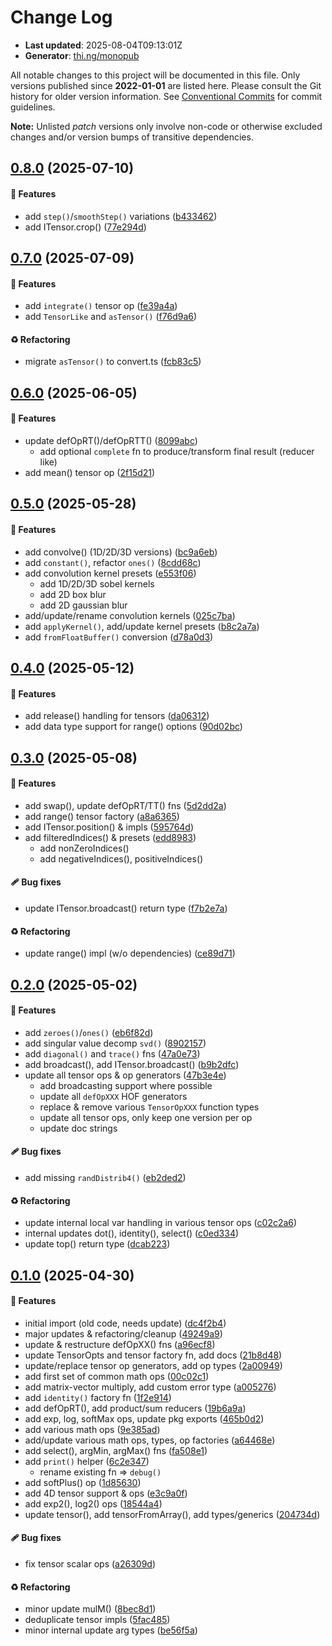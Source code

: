 # Change Log

- **Last updated**: 2025-08-04T09:13:01Z
- **Generator**: [thi.ng/monopub](https://thi.ng/monopub)

All notable changes to this project will be documented in this file.
Only versions published since **2022-01-01** are listed here.
Please consult the Git history for older version information.
See [Conventional Commits](https://conventionalcommits.org/) for commit guidelines.

**Note:** Unlisted _patch_ versions only involve non-code or otherwise excluded changes
and/or version bumps of transitive dependencies.

## [0.8.0](https://github.com/thi-ng/umbrella/tree/@thi.ng/tensors@0.8.0) (2025-07-10)

#### 🚀 Features

- add `step()`/`smoothStep()` variations ([b433462](https://github.com/thi-ng/umbrella/commit/b433462))
- add ITensor.crop() ([77e294d](https://github.com/thi-ng/umbrella/commit/77e294d))

## [0.7.0](https://github.com/thi-ng/umbrella/tree/@thi.ng/tensors@0.7.0) (2025-07-09)

#### 🚀 Features

- add `integrate()` tensor op ([fe39a4a](https://github.com/thi-ng/umbrella/commit/fe39a4a))
- add `TensorLike` and `asTensor()` ([f76d9a6](https://github.com/thi-ng/umbrella/commit/f76d9a6))

#### ♻️ Refactoring

- migrate `asTensor()` to convert.ts ([fcb83c5](https://github.com/thi-ng/umbrella/commit/fcb83c5))

## [0.6.0](https://github.com/thi-ng/umbrella/tree/@thi.ng/tensors@0.6.0) (2025-06-05)

#### 🚀 Features

- update defOpRT()/defOpRTT() ([8099abc](https://github.com/thi-ng/umbrella/commit/8099abc))
  - add optional `complete` fn to produce/transform final result (reducer like)
- add mean() tensor op ([2f15d21](https://github.com/thi-ng/umbrella/commit/2f15d21))

## [0.5.0](https://github.com/thi-ng/umbrella/tree/@thi.ng/tensors@0.5.0) (2025-05-28)

#### 🚀 Features

- add convolve() (1D/2D/3D versions) ([bc9a6eb](https://github.com/thi-ng/umbrella/commit/bc9a6eb))
- add `constant()`, refactor `ones()` ([8cdd68c](https://github.com/thi-ng/umbrella/commit/8cdd68c))
- add convolution kernel presets ([e553f06](https://github.com/thi-ng/umbrella/commit/e553f06))
  - add 1D/2D/3D sobel kernels
  - add 2D box blur
  - add 2D gaussian blur
- add/update/rename convolution kernels ([025c7ba](https://github.com/thi-ng/umbrella/commit/025c7ba))
- add `applyKernel()`, add/update kernel presets ([b8c2a7a](https://github.com/thi-ng/umbrella/commit/b8c2a7a))
- add `fromFloatBuffer()` conversion ([d78a0d3](https://github.com/thi-ng/umbrella/commit/d78a0d3))

## [0.4.0](https://github.com/thi-ng/umbrella/tree/@thi.ng/tensors@0.4.0) (2025-05-12)

#### 🚀 Features

- add release() handling for tensors ([da06312](https://github.com/thi-ng/umbrella/commit/da06312))
- add data type support for range() options ([90d02bc](https://github.com/thi-ng/umbrella/commit/90d02bc))

## [0.3.0](https://github.com/thi-ng/umbrella/tree/@thi.ng/tensors@0.3.0) (2025-05-08)

#### 🚀 Features

- add swap(), update defOpRT/TT() fns ([5d2dd2a](https://github.com/thi-ng/umbrella/commit/5d2dd2a))
- add range() tensor factory ([a8a6365](https://github.com/thi-ng/umbrella/commit/a8a6365))
- add ITensor.position() & impls ([595764d](https://github.com/thi-ng/umbrella/commit/595764d))
- add filteredIndices() & presets ([edd8983](https://github.com/thi-ng/umbrella/commit/edd8983))
  - add nonZeroIndices()
  - add negativeIndices(), positiveIndices()

#### 🩹 Bug fixes

- update ITensor.broadcast() return type ([f7b2e7a](https://github.com/thi-ng/umbrella/commit/f7b2e7a))

#### ♻️ Refactoring

- update range() impl (w/o dependencies) ([ce89d71](https://github.com/thi-ng/umbrella/commit/ce89d71))

## [0.2.0](https://github.com/thi-ng/umbrella/tree/@thi.ng/tensors@0.2.0) (2025-05-02)

#### 🚀 Features

- add `zeroes()`/`ones()` ([eb6f82d](https://github.com/thi-ng/umbrella/commit/eb6f82d))
- add singular value decomp `svd()` ([8902157](https://github.com/thi-ng/umbrella/commit/8902157))
- add `diagonal()` and `trace()` fns ([47a0e73](https://github.com/thi-ng/umbrella/commit/47a0e73))
- add broadcast(), add ITensor.broadcast() ([b9b2dfc](https://github.com/thi-ng/umbrella/commit/b9b2dfc))
- update all tensor ops & op generators ([47b3e4e](https://github.com/thi-ng/umbrella/commit/47b3e4e))
  - add broadcasting support where possible
  - update all `defOpXXX` HOF generators
  - replace & remove various `TensorOpXXX` function types
  - update all tensor ops, only keep one version per op
  - update doc strings

#### 🩹 Bug fixes

- add missing `randDistrib4()` ([eb2ded2](https://github.com/thi-ng/umbrella/commit/eb2ded2))

#### ♻️ Refactoring

- update internal local var handling in various tensor ops ([c02c2a6](https://github.com/thi-ng/umbrella/commit/c02c2a6))
- internal updates dot(), identity(), select() ([c0ed334](https://github.com/thi-ng/umbrella/commit/c0ed334))
- update top() return type ([dcab223](https://github.com/thi-ng/umbrella/commit/dcab223))

## [0.1.0](https://github.com/thi-ng/umbrella/tree/@thi.ng/tensors@0.1.0) (2025-04-30)

#### 🚀 Features

- initial import (old code, needs update) ([dc4f2b4](https://github.com/thi-ng/umbrella/commit/dc4f2b4))
- major updates & refactoring/cleanup ([49249a9](https://github.com/thi-ng/umbrella/commit/49249a9))
- update & restructure defOpXX() fns ([a96ecf8](https://github.com/thi-ng/umbrella/commit/a96ecf8))
- update TensorOpts and tensor factory fn, add docs ([21b8d48](https://github.com/thi-ng/umbrella/commit/21b8d48))
- update/replace tensor op generators, add op types ([2a00949](https://github.com/thi-ng/umbrella/commit/2a00949))
- add first set of common math ops ([00c02c1](https://github.com/thi-ng/umbrella/commit/00c02c1))
- add matrix-vector multiply, add custom error type ([a005276](https://github.com/thi-ng/umbrella/commit/a005276))
- add `identity()` factory fn ([1f2e914](https://github.com/thi-ng/umbrella/commit/1f2e914))
- add defOpRT(), add product/sum reducers ([19b6a9a](https://github.com/thi-ng/umbrella/commit/19b6a9a))
- add exp, log, softMax ops, update pkg exports ([465b0d2](https://github.com/thi-ng/umbrella/commit/465b0d2))
- add various math ops ([9e385ad](https://github.com/thi-ng/umbrella/commit/9e385ad))
- add/update various math ops, types, op factories ([a64468e](https://github.com/thi-ng/umbrella/commit/a64468e))
- add select(), argMin, argMax() fns ([fa508e1](https://github.com/thi-ng/umbrella/commit/fa508e1))
- add `print()` helper ([6c2e347](https://github.com/thi-ng/umbrella/commit/6c2e347))
  - rename existing fn => `debug()`
- add softPlus() op ([1d85630](https://github.com/thi-ng/umbrella/commit/1d85630))
- add 4D tensor support & ops ([e3c9a0f](https://github.com/thi-ng/umbrella/commit/e3c9a0f))
- add exp2(), log2() ops ([18544a4](https://github.com/thi-ng/umbrella/commit/18544a4))
- update tensor(), add tensorFromArray(), add types/generics ([204734d](https://github.com/thi-ng/umbrella/commit/204734d))

#### 🩹 Bug fixes

- fix tensor scalar ops ([a26309d](https://github.com/thi-ng/umbrella/commit/a26309d))

#### ♻️ Refactoring

- minor update mulM() ([8bec8d1](https://github.com/thi-ng/umbrella/commit/8bec8d1))
- deduplicate tensor impls ([5fac485](https://github.com/thi-ng/umbrella/commit/5fac485))
- minor internal update arg types ([be56f5a](https://github.com/thi-ng/umbrella/commit/be56f5a))
